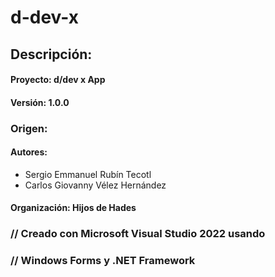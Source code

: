 # d-dev-x

## Descripción:

#### Proyecto: d/dev x App
#### Versión: 1.0.0

### Origen:
#### Autores: 
- Sergio Emmanuel Rubín Tecotl
- Carlos Giovanny Vélez Hernández
#### Organización: Hijos de Hades


### // Creado con Microsoft Visual Studio 2022 usando
### // Windows Forms y .NET Framework

